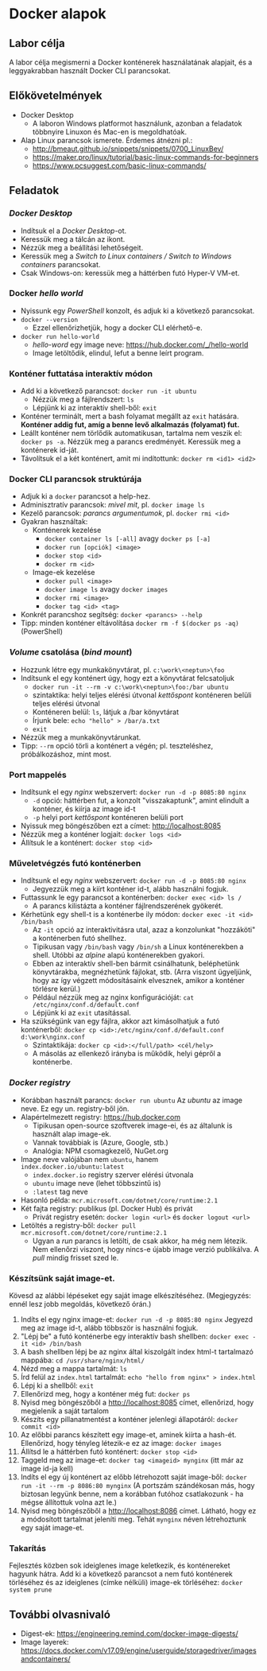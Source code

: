 # Docker alapok

## Labor célja

A labor célja megismerni a Docker konténerek használatának alapjait, és a leggyakrabban használt Docker CLI parancsokat.

## Előkövetelmények

- Docker Desktop
  - A laboron Windows platformot használunk, azonban a feladatok többnyire Linuxon és Mac-en is megoldhatóak.
- Alap Linux parancsok ismerete. Érdemes átnézni pl.:
  - <http://bmeaut.github.io/snippets/snippets/0700_LinuxBev/>
  - <https://maker.pro/linux/tutorial/basic-linux-commands-for-beginners>
  - <https://www.pcsuggest.com/basic-linux-commands/>

## Feladatok

### _Docker Desktop_

- Indítsuk el a _Docker Desktop_-ot.
- Keressük meg a tálcán az ikont.
- Nézzük meg a beállítási lehetőségeit.
- Keressük meg a _Switch to Linux containers / Switch to Windows containers_ parancsokat.
- Csak Windows-on: keressük meg a háttérben futó Hyper-V VM-et.

### Docker _hello world_

- Nyissunk egy _PowerShell_ konzolt, és adjuk ki a következő parancsokat.
- `docker --version`
  - Ezzel ellenőrizhetjük, hogy a docker CLI elérhető-e.
- `docker run hello-world`
  - _hello-word_ egy image neve: <https://hub.docker.com/_/hello-world>
  - Image letöltődik, elindul, lefut a benne leírt program.

### Konténer futtatása interaktív módon

- Add ki a következő parancsot: `docker run -it ubuntu`
  - Nézzük meg a fájlrendszert: `ls`
  - Lépjünk ki az interaktív shell-ből: `exit`
- Konténer terminált, mert a bash folyamat megállt az `exit` hatására. **Konténer addig fut, amíg a benne levő alkalmazás (folyamat) fut.**
- Leállt konténer nem törlődik automatikusan, tartalma nem veszik el: `docker ps -a`. Nézzük meg a parancs eredményét. Keressük meg a konténerek id-ját.
- Távolítsuk el a két konténert, amit mi indítottunk: `docker rm <id1> <id2>`

### Docker CLI parancsok struktúrája

- Adjuk ki a `docker` parancsot a help-hez.
- Adminisztratív parancsok: _mivel mit_, pl. `docker image ls`
- Kezelő parancsok: _parancs argumentumok_, pl. `docker rmi <id>`
- Gyakran használtak:
  - Konténerek kezelése
    - `docker container ls [-all]` avagy `docker ps [-a]`
    - `docker run [opciók] <image>`
    - `docker stop <id>`
    - `docker rm <id>`
  - Image-ek kezelése
    - `docker pull <image>`
    - `docker image ls` avagy `docker images`
    - `docker rmi <image>`
    - `docker tag <id> <tag>`
- Konkrét parancshoz segítség: `docker <parancs> --help`
- Tipp: minden konténer eltávolítása `docker rm -f $(docker ps -aq)` (PowerShell)

### _Volume_ csatolása (_bind mount_)

- Hozzunk létre egy munkakönyvtárat, pl. `c:\work\<neptun>\foo`
- Indítsunk el egy konténert úgy, hogy ezt a könyvtárat felcsatoljuk
  - `docker run -it --rm -v c:\work\<neptun>\foo:/bar ubuntu`
  - szintaktika: helyi teljes elérési útvonal _kettőspont_ konténeren belüli teljes elérési útvonal
  - Konténeren belül: `ls`, látjuk a /bar könyvtárat
  - Írjunk bele: `echo "hello" > /bar/a.txt`
  - `exit`
- Nézzük meg a munkakönyvtárunkat.
- Tipp: `--rm` opció törli a konténert a végén; pl. teszteléshez, próbálkozáshoz, mint most.

### Port mappelés

- Indítsunk el egy _nginx_ webszervert: `docker run -d -p 8085:80 nginx`
  - `-d` opció: háttérben fut, a konzolt "visszakaptunk", amint elindult a konténer, és kiírja az image id-t
  - `-p` helyi port _kettőspont_ konténeren belüli port
- Nyissuk meg böngészőben ezt a címet: <http://localhost:8085>
- Nézzük meg a konténer logjait: `docker logs <id>`
- Állítsuk le a konténert: `docker stop <id>`

### Műveletvégzés futó konténerben

- Indítsunk el egy _nginx_ webszervert: `docker run -d -p 8085:80 nginx`
  - Jegyezzük meg a kiírt konténer id-t, alább használni fogjuk.
- Futtassunk le egy parancsot a konténerben: `docker exec <id> ls /`
  - A parancs kilistázta a konténer fájlrendszerének gyökerét.
- Kérhetünk egy shell-t is a konténerbe ily módon: `docker exec -it <id> /bin/bash`
  - Az `-it` opció az interaktivitásra utal, azaz a konzolunkat "hozzáköti" a konténerben futó shellhez.
  - Tipikusan vagy `/bin/bash` vagy `/bin/sh` a Linux konténerekben a shell. Utóbbi az _alpine_ alapú konténerekben gyakori.
  - Ebben az interaktív shell-ben bármit csinálhatunk, beléphetünk könyvtárakba, megnézhetünk fájlokat, stb. (Arra viszont ügyeljünk, hogy az így végzett módosításaink elvesznek, amikor a konténer törlésre kerül.)
  - Például nézzük meg az nginx konfigurációját: `cat /etc/nginx/conf.d/default.conf`
  - Lépjünk ki az `exit` utasítással.
- Ha szükségünk van egy fájlra, akkor azt kimásolhatjuk a futó konténerből: `docker cp <id>:/etc/nginx/conf.d/default.conf d:\work\nginx.conf`
  - Szintaktikája: `docker cp <id>:</full/path> <cél/hely>`
  - A másolás az ellenkező irányba is működik, helyi gépről a konténerbe.

### _Docker registry_

- Korábban használt parancs: `docker run ubuntu` Az _ubuntu_ az image neve. Ez egy un. registry-ből jön.
- Alapértelmezett registry: <https://hub.docker.com>
  - Tipikusan open-source szoftverek image-ei, és az általunk is használt alap image-ek.
  - Vannak továbbiak is (Azure, Google, stb.)
  - Analógia: NPM csomagkezelő, NuGet.org
- Image neve valójában nem `ubuntu`, hanem `index.docker.io/ubuntu:latest`
  - `index.docker.io` registry szerver elérési útvonala
  - `ubuntu` image neve (lehet többszintű is)
  - `:latest` tag neve
- Hasonló példa: `mcr.microsoft.com/dotnet/core/runtime:2.1`
- Két fajta registry: publikus (pl. Docker Hub) és privát
  - Privát registry esetén: `docker login <url>` és `docker logout <url>`
- Letöltés a registry-ből: `docker pull mcr.microsoft.com/dotnet/core/runtime:2.1`
  - Ugyan a _run_ parancs is letölti, de csak akkor, ha még nem létezik. Nem ellenőrzi viszont, hogy nincs-e újabb image verzió publikálva. A _pull_ mindig frisset szed le.

### Készítsünk saját image-et.

Kövesd az alábbi lépéseket egy saját image elkészítéséhez. (Megjegyzés: ennél lesz jobb megoldás, következő órán.)

1. Indíts el egy nginx image-et: `docker run -d -p 8085:80 nginx` Jegyezd meg az image id-t, alább többször is használni fogjuk.
1. "Lépj be" a futó konténerbe egy interaktív bash shellben: `docker exec -it <id> /bin/bash`
1. A bash shellben lépj be az nginx által kiszolgált index html-t tartalmazó mappába: `cd /usr/share/nginx/html/`
1. Nézd meg a mappa tartalmát: `ls`
1. Írd felül az `index.html` tartalmát: `echo "hello from nginx" > index.html`
1. Lépj ki a shellből: `exit`
1. Ellenőrizd meg, hogy a konténer még fut: `docker ps`
1. Nyisd meg böngészőből a <http://localhost:8085> címet, ellenőrizd, hogy megjelenik a saját tartalom
1. Készíts egy pillanatmentést a konténer jelenlegi állapotáról: `docker commit <id>`
1. Az előbbi parancs készített egy image-et, aminek kiírta a hash-ét. Ellenőrizd, hogy tényleg létezik-e ez az image: `docker images`
1. Állítsd le a háttérben futó konténert: `docker stop <id>`
1. Taggeld meg az image-et: `docker tag <imageid> mynginx` (itt már az image id-ja kell)
1. Indíts el egy új konténert az előbb létrehozott saját image-ből: `docker run -it --rm -p 8086:80 mynginx` (A portszám szándékosan más, hogy biztosan legyünk benne, nem a korábban futóhoz csatlakozunk - ha mégse állítottuk volna azt le.)
1. Nyisd meg böngészőből a <http://localhost:8086> címet. Látható, hogy ez a módosított tartalmat jeleníti meg. Tehát `mynginx` néven létrehoztunk egy saját image-et.

### Takarítás

Fejlesztés közben sok ideiglenes image keletkezik, és konténereket hagyunk hátra. Add ki a következő parancsot a nem futó konténerek törléséhez és az ideiglenes (címke nélküli) image-ek törléséhez: `docker system prune`

## További olvasnivaló

- Digest-ek: <https://engineering.remind.com/docker-image-digests/>
- Image layerek: <https://docs.docker.com/v17.09/engine/userguide/storagedriver/imagesandcontainers/>

